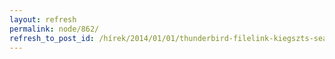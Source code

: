```yaml
---
layout: refresh
permalink: node/862/
refresh_to_post_id: /hírek/2014/01/01/thunderbird-filelink-kiegszts-seafile-hoz
---
```

